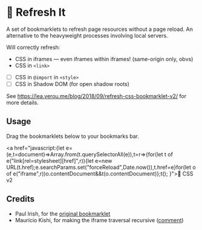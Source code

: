 # 🔄 Refresh It

A set of bookmarklets to refresh page resources without a page reload.
An alternative to the heavyweight processes involving local servers.

Will correctly refresh:
- CSS in iframes — even iframes within iframes! (same-origin only, obvs)
- CSS in `<link>`
- [ ] CSS in `@import` in `<style>`
- [ ] CSS in Shadow DOM (for open shadow roots)

See https://lea.verou.me/blog/2018/09/refresh-css-bookmarklet-v2/ for more details.

## Usage

Drag the bookmarklets below to your bookmarks bar.

<!-- bookmarklets -->

<a href="javascript:{let e=(e,t=document)=>Array.from(t.querySelectorAll(e)),t=r=>{for(let t of e("link[rel=stylesheet][href]",r)){let e=new URL(t.href);e.searchParams.set("forceReload",Date.now()),t.href=e}for(let o of e("iframe",r))o.contentDocument&&t(o.contentDocument)};t();
}">🔄 CSS v2</a>

<!-- / bookmarklets -->

## Credits

- Paul Irish, for the [original bookmarklet](https://www.paulirish.com/2008/how-to-iterate-quickly-when-debugging-css/)
- Maurício Kishi, for making the iframe traversal recursive ([comment](http://lea.verou.me/2018/09/refresh-css-bookmarklet-v2/#comment-4102700684))